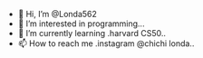 - 👋 Hi, I’m @Londa562
- 👀 I’m interested in programming...
- 🌱 I’m currently learning .harvard CS50..
- 📫 How to reach me .instagram @chichi londa..

<!---
Londa562/Londa562 is a ✨ special ✨ repository because its `README.md` (this file) appears on your GitHub profile.
You can click the Preview link to take a look at your changes.
--->
